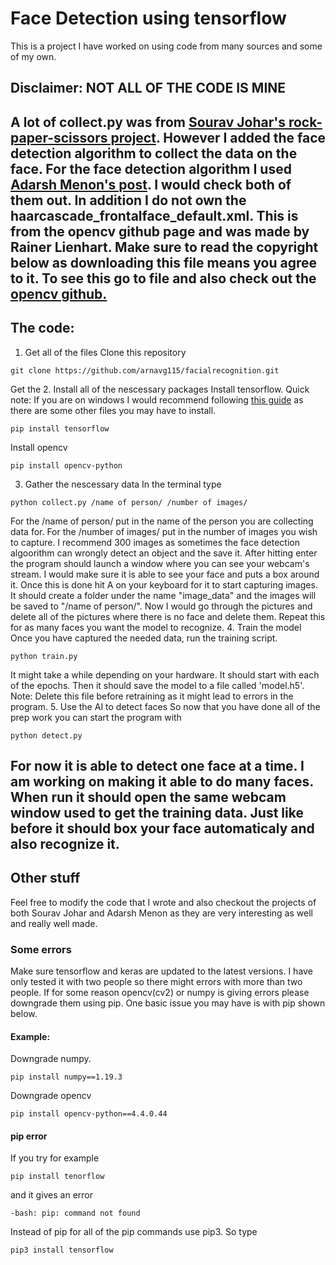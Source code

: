 # Face Detection using tensorflow
This is a project I have worked on using code from many sources and some of my own.
## Disclaimer: NOT ALL OF THE CODE IS MINE
A lot of collect.py was from <a href ="https://github.com/SouravJohar/rock-paper-scissors ">Sourav Johar's rock-paper-scissors project</a>. However I added the face detection algorithm to collect the data on the face. For the face detection algorithm I used <a href="https://towardsdatascience.com/face-detection-in-2-minutes-using-opencv-python-90f89d7c0f81"> Adarsh Menon's post</a>. I would check both of them out. In addition I do not own the haarcascade_frontalface_default.xml. This is from the opencv github page and was made by Rainer Lienhart. Make sure to read the copyright below as downloading this file means you agree to it. To see this go to file and also check out the <a href ="https://github.com/opencv/opencv/blob/master/data/haarcascades/haarcascade_frontalface_default.xml">opencv github.</a>
---

## The code:
1. Get all of the files
Clone this repository
```shell
git clone https://github.com/arnavg115/facialrecognition.git
```
Get the 
2. Install all of the nescessary packages
Install tensorflow.
Quick note: If you are on windows I would recommend following <a href= "https://www.tensorflow.org/install/pip"> this guide</a> as there are some other files you may have to install.
```shell
pip install tensorflow
```
Install opencv
```shell
pip install opencv-python
```
3. Gather the nescessary data
In the terminal type
```shell
python collect.py /name of person/ /number of images/
```
For the /name of person/ put in the name of the person you are collecting data for. For the /number of images/ put in the number of images you wish to capture. I recommend 300 images as sometimes the face detection algoorithm can wrongly detect an object and the save it. After hitting enter the program should launch a window where you can see your webcam's stream. I would make sure it is able to see your face and puts a box around it. Once this is done hit A on your keyboard for it to start capturing images. It should create a folder under the name "image_data" and the images will be saved to "/name of person/". Now I would go through the pictures and delete all of the pictures where there is no face and delete them. Repeat this for as many faces you want the model to recognize.
4. Train the model
Once you have captured the needed data, run the training script.
```shell
python train.py
```
It might take a while depending on your hardware. It should start with each of the epochs. Then it should save the model to a file called 'model.h5'. 
Note: Delete this file before retraining as it might lead to errors in the program. 
5. Use the AI to detect faces
So now that you have done all of the prep work you can start the program with
```shell
python detect.py
```
For now it is able to detect one face at a time. I am working on making it able to do many faces. When run it should open the same webcam window used to get the training data. Just like before it should box your face automaticaly and also recognize it.
---
## Other stuff
Feel free to modify the code that I wrote and also checkout the projects of both Sourav Johar and Adarsh Menon as they are very interesting as well and really well made.
### Some errors
Make sure tensorflow and keras are updated to the latest versions. I have only tested it with two people so there might errors with more than two people. If for some reason opencv(cv2) or numpy is giving errors please downgrade them using pip. One basic issue you may have is with pip shown below.
#### Example:
Downgrade numpy.
```shell
pip install numpy==1.19.3
```
Downgrade opencv
```shell
pip install opencv-python==4.4.0.44
```
#### pip error
If you try for example
```shell
pip install tenorflow
```
and it gives an error
```shell
-bash: pip: command not found
```
Instead of pip for all of the pip commands use pip3. So type
```shell
pip3 install tensorflow
```
